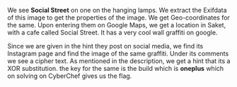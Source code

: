 We see **Social Street** on one on the hanging lamps. We extract the Exifdata of this image to get the properties of the image. We get Geo-coordinates for the same. Upon entering them on Google Maps, we get a location in Saket, with a cafe called Social Street. It has a very cool wall graffiti on google.

Since we are given in the hint they post on social media, we find its Instagram page and find the image of the same graffiti. Under its comments we see a cipher text. As mentioned in the description, we get a hint that its a XOR substitution. the key for the same is the build which is **oneplus** which on solving on CyberChef gives us the flag.



